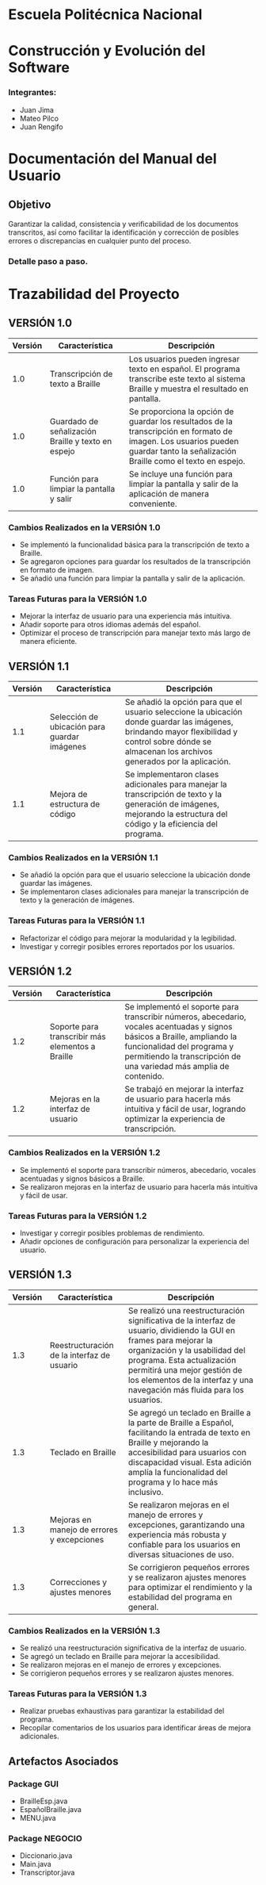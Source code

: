# Escuela Politécnica Nacional
# Construcción y Evolución del Software

### Integrantes:
- Juan Jima
- Mateo Pilco
- Juan Rengifo

# Documentación del Manual del Usuario

## Objetivo

Garantizar la calidad, consistencia y verificabilidad de los documentos transcritos, así como facilitar la identificación y corrección de posibles 
errores o discrepancias en cualquier punto del proceso.

### Detalle paso a paso.

# Trazabilidad del Proyecto

## VERSIÓN 1.0

| Versión | Característica                                        | Descripción                                                                                                                                                           |
|---------|-------------------------------------------------------|-----------------------------------------------------------------------------------------------------------------------------------------------------------------------|
| 1.0     | Transcripción de texto a Braille                      | Los usuarios pueden ingresar texto en español. El programa transcribe este texto al sistema Braille y muestra el resultado en pantalla.                                |
| 1.0     | Guardado de señalización Braille y texto en espejo    | Se proporciona la opción de guardar los resultados de la transcripción en formato de imagen. Los usuarios pueden guardar tanto la señalización Braille como el texto en espejo. |
| 1.0     | Función para limpiar la pantalla y salir              | Se incluye una función para limpiar la pantalla y salir de la aplicación de manera conveniente.                                                                       |

### Cambios Realizados en la VERSIÓN 1.0
- Se implementó la funcionalidad básica para la transcripción de texto a Braille.
- Se agregaron opciones para guardar los resultados de la transcripción en formato de imagen.
- Se añadió una función para limpiar la pantalla y salir de la aplicación.

### Tareas Futuras para la VERSIÓN 1.0
- Mejorar la interfaz de usuario para una experiencia más intuitiva.
- Añadir soporte para otros idiomas además del español.
- Optimizar el proceso de transcripción para manejar texto más largo de manera eficiente.

## VERSIÓN 1.1

| Versión | Característica                                        | Descripción                                                                                                                                                           |
|---------|-------------------------------------------------------|-----------------------------------------------------------------------------------------------------------------------------------------------------------------------|
| 1.1     | Selección de ubicación para guardar imágenes          | Se añadió la opción para que el usuario seleccione la ubicación donde guardar las imágenes, brindando mayor flexibilidad y control sobre dónde se almacenan los archivos generados por la aplicación. |
| 1.1     | Mejora de estructura de código                        | Se implementaron clases adicionales para manejar la transcripción de texto y la generación de imágenes, mejorando la estructura del código y la eficiencia del programa. |

### Cambios Realizados en la VERSIÓN 1.1
- Se añadió la opción para que el usuario seleccione la ubicación donde guardar las imágenes.
- Se implementaron clases adicionales para manejar la transcripción de texto y la generación de imágenes.

### Tareas Futuras para la VERSIÓN 1.1
- Refactorizar el código para mejorar la modularidad y la legibilidad.
- Investigar y corregir posibles errores reportados por los usuarios.

## VERSIÓN 1.2

| Versión | Característica                                        | Descripción                                                                                                                                                           |
|---------|-------------------------------------------------------|-----------------------------------------------------------------------------------------------------------------------------------------------------------------------|
| 1.2     | Soporte para transcribir más elementos a Braille      | Se implementó el soporte para transcribir números, abecedario, vocales acentuadas y signos básicos a Braille, ampliando la funcionalidad del programa y permitiendo la transcripción de una variedad más amplia de contenido. |
| 1.2     | Mejoras en la interfaz de usuario                    | Se trabajó en mejorar la interfaz de usuario para hacerla más intuitiva y fácil de usar, logrando optimizar la experiencia de transcripción.                           |

### Cambios Realizados en la VERSIÓN 1.2
- Se implementó el soporte para transcribir números, abecedario, vocales acentuadas y signos básicos a Braille.
- Se realizaron mejoras en la interfaz de usuario para hacerla más intuitiva y fácil de usar.

### Tareas Futuras para la VERSIÓN 1.2
- Investigar y corregir posibles problemas de rendimiento.
- Añadir opciones de configuración para personalizar la experiencia del usuario.

## VERSIÓN 1.3

| Versión | Característica                                        | Descripción                                                                                                                                                           |
|---------|-------------------------------------------------------|-----------------------------------------------------------------------------------------------------------------------------------------------------------------------|
| 1.3     | Reestructuración de la interfaz de usuario           | Se realizó una reestructuración significativa de la interfaz de usuario, dividiendo la GUI en frames para mejorar la organización y la usabilidad del programa. Esta actualización permitirá una mejor gestión de los elementos de la interfaz y una navegación más fluida para los usuarios. |
| 1.3     | Teclado en Braille                                   | Se agregó un teclado en Braille a la parte de Braille a Español, facilitando la entrada de texto en Braille y mejorando la accesibilidad para usuarios con discapacidad visual. Esta adición amplía la funcionalidad del programa y lo hace más inclusivo. |
| 1.3     | Mejoras en manejo de errores y excepciones           | Se realizaron mejoras en el manejo de errores y excepciones, garantizando una experiencia más robusta y confiable para los usuarios en diversas situaciones de uso.    |
| 1.3     | Correcciones y ajustes menores                       | Se corrigieron pequeños errores y se realizaron ajustes menores para optimizar el rendimiento y la estabilidad del programa en general.                                  |

### Cambios Realizados en la VERSIÓN 1.3
- Se realizó una reestructuración significativa de la interfaz de usuario.
- Se agregó un teclado en Braille para mejorar la accesibilidad.
- Se realizaron mejoras en el manejo de errores y excepciones.
- Se corrigieron pequeños errores y se realizaron ajustes menores.

### Tareas Futuras para la VERSIÓN 1.3
- Realizar pruebas exhaustivas para garantizar la estabilidad del programa.
- Recopilar comentarios de los usuarios para identificar áreas de mejora adicionales.

## Artefactos Asociados

### Package GUI
- BrailleEsp.java
- EspañolBraille.java
- MENU.java

### Package NEGOCIO
- Diccionario.java
- Main.java
- Transcriptor.java

